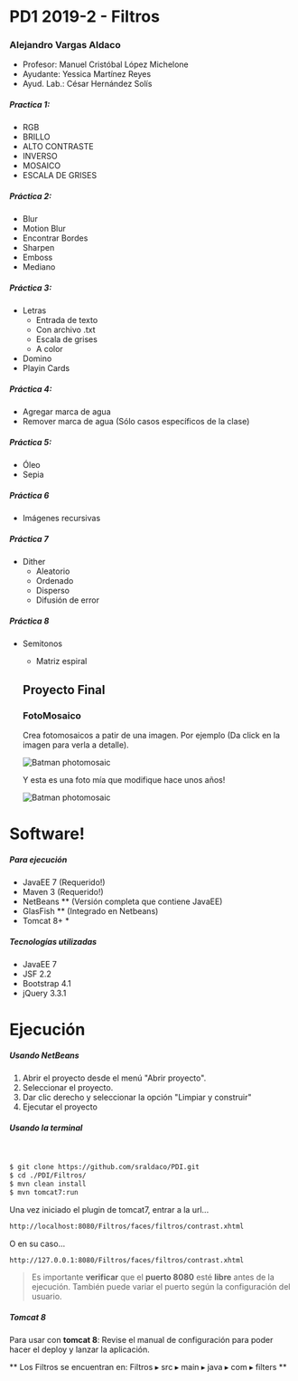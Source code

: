 # PD1 2019-2 - Filtros

### Alejandro Vargas Aldaco
- Profesor: Manuel Cristóbal López Michelone
- Ayudante: Yessica Martínez Reyes
- Ayud. Lab.: César Hernández Solís

##### Practica 1:

* RGB
* BRILLO
* ALTO CONTRASTE
* INVERSO
* MOSAICO
* ESCALA DE GRISES

##### Práctica 2:

* Blur
* Motion Blur
* Encontrar Bordes
* Sharpen
* Emboss
* Mediano

##### Práctica 3:

* Letras
  - Entrada de texto
  - Con archivo .txt
  - Escala de grises
  - A color 
* Domino
* Playin Cards

##### Práctica 4:

* Agregar marca de agua
* Remover marca de agua (Sólo casos específicos de la clase)

##### Práctica 5:

* Óleo
* Sepia

##### Práctica 6

* Imágenes recursivas 

##### Práctica 7

* Dither
  - Aleatorio
  - Ordenado
  - Disperso
  - Difusión de error

##### Práctica 8
* Semitonos
  - Matriz espiral
  
  ## Proyecto Final
  ### FotoMosaico
  
  Crea fotomosaicos a patir de una imagen. Por ejemplo (Da click en la imagen para verla a detalle).
  
  <img alt="Batman photomosaic" style="max-width:100%;" src="https://raw.githubusercontent.com/sraldaco/PDI/master/Filtros/src/main/webapp/resources/output/Batman-Wallpaper-low-quality.jpg" >
  
  Y esta es una foto mía que modifique hace unos años!
  
  <img alt="Batman photomosaic" style="max-width:100%;" src="https://raw.githubusercontent.com/sraldaco/PDI/master/Filtros/src/main/webapp/resources/output/2014-11-07.jpg" >
 

# Software!
##### Para ejecución
  - JavaEE 7 (Requerido!)
  - Maven 3 (Requerido!)
  - NetBeans ** (Versión completa que contiene JavaEE)
  - GlasFish ** (Integrado en Netbeans)
  - Tomcat 8+ *
##### Tecnologías utilizadas
  - JavaEE 7
  - JSF 2.2
  - Bootstrap 4.1
  - jQuery 3.3.1

# Ejecución

##### Usando NetBeans

1. Abrir el proyecto desde el menú "Abrir proyecto".
2. Seleccionar el proyecto.
3. Dar clic derecho y seleccionar la opción "Limpiar y construir"
4. Ejecutar el proyecto

##### Usando la terminal
&nbsp;
```sh
$ git clone https://github.com/sraldaco/PDI.git
$ cd ./PDI/Filtros/
$ mvn clean install
$ mvn tomcat7:run
```

Una vez iniciado el plugin de tomcat7, entrar a la url...
```sh
http://localhost:8080/Filtros/faces/filtros/contrast.xhtml
```

O en su caso...
```sh
http://127.0.0.1:8080/Filtros/faces/filtros/contrast.xhtml
```
> Es importante **verificar** que el **puerto 8080** esté **libre** antes de la ejecución.
También puede variar el puerto según la configuración del usuario.

##### Tomcat 8
Para usar con **tomcat 8**: Revise el manual de configuración para poder hacer el deploy y lanzar la aplicación.


** Los Filtros se encuentran en: Filtros⁩ ▸ ⁨src⁩ ▸ ⁨main⁩ ▸ ⁨java⁩ ▸ ⁨com⁩ ▸ ⁨filters⁩ **
